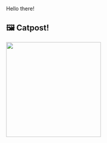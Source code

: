 Hello there!



## 🖼️ Catpost!

<sub>
    <img src="https://cdn2.thecatapi.com/images/aee.jpg" height="256">
</sub>

